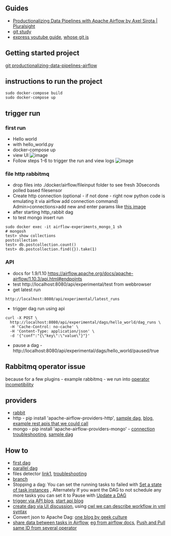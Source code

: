 ## Guides
- [Productionalizing Data Pipelines with Apache Airflow by Axel Sirota | Pluralsight](https://www.pluralsight.com/courses/productionalizing-data-pipelines-apache-airflow)
- [git study](https://github.com/mikeroyal/Apache-Airflow-Guide)
- [express youtube guide](https://www.youtube.com/watch?v=2v9AKewyUEo), [whose git is](https://github.com/soumilshah1995/Learn-Apache-Airflow-in-easy-way-/tree/main/project)

## Getting started project
[git productionalizing-data-pipelines-airflow](https://github.com/axel-sirota/productionalizing-data-pipelines-airflow)

## instructions to run the project
```
sudo docker-compose build
sudo docker-compose up
```

## trigger run
### first run
- Hello world
- with hello_world.py
- docker-compose up
- view UI 
![image](https://user-images.githubusercontent.com/2136211/170428000-8b7c21cc-4f56-4686-9ed2-3b9caff12c80.png)
- Follow steps 1-6 to trigger the run and view logs
![image](https://user-images.githubusercontent.com/2136211/170429231-ea711094-42f3-4079-a8ee-aea6febfd3e2.png)

### file http rabbitmq
- drop files into ./docker/airflow/fileinput folder to see fresh 30seconds polled based filesensor
- Create http connection (optional - if not done - right now python code is emulating it via airflow add connection command)
Admin>connections>add new and enter params like [this image](https://user-images.githubusercontent.com/2136211/170446792-def85dc5-34ef-410d-b48a-5569ad9395ba.png)
 - after starting http_rabbit dag
 - to test mongo insert run
 ```
sudo docker exec -it airflow-experiments_mongo_1 sh
# mongosh
test> show collections
postcollection
test> db.postcollection.count()
test> db.postcollection.find({}).take(1)
 ```

 ### API 
 - docs for 1.9/1.10 https://airflow.apache.org/docs/apache-airflow/1.10.3/api.html#endpoints
 - test http://localhost:8080/api/experimental/test from webbrowser
 - get latest run
 ```
 http://localhost:8080/api/experimental/latest_runs
 ```
- trigger dag run using api
```
curl -X POST \
  http://localhost:8080/api/experimental/dags/hello_world/dag_runs \
  -H 'Cache-Control: no-cache' \
  -H 'Content-Type: application/json' \
  -d '{"conf":"{\"key\":\"value\"}"}'
```
- pause a dag - http://localhost:8080/api/experimental/dags/hello_world/paused/true


## Rabbitmq operator issue
because for a few plugins - example rabbitmq - we run into [operator incomptibility](https://stackoverflow.com/questions/67233220/upgrading-to-airflow-2-no-module-named-airflow-hooks-base)


## providers
- [rabbit](https://github.com/tes/airflow-provider-rabbitmq)
- http  - pip install 'apache-airflow-providers-http', [sample dag](https://github.com/apache/airflow/blob/main/airflow/providers/http/example_dags/example_http.py), [blog](https://betterdatascience.com/apache-airflow-rest-api/), [example rest apis that we could call](https://gorest.co.in/)
- mongo - pip install 'apache-airflow-providers-mongo' - [connection troubleshooting](https://stackoverflow.com/questions/64865387/setting-mongodb-connection-with-airflow), [sample dag](https://github.com/axel-sirota/productionalizing-data-pipelines-airflow/blob/main/module5-demo3/dags/mongo_dag.py)

## How to 
- [first dag](https://progressivecoder.com/airflow-dag-example-create-your-first-dag/)
- [parallel dag](https://github.com/axel-sirota/productionalizing-data-pipelines-airflow/blob/main/module6-demo2/dags/parallel_dag.py)
- files detector [link1](https://big-data-demystified.ninja/2019/11/14/airflow-file-sensor-example-airflow-demystified/), [troubleshooting](https://stackoverflow.com/questions/54791596/any-example-of-airflow-filesensor)
- [branch](https://github.com/axel-sirota/productionalizing-data-pipelines-airflow/blob/main/module5-demo2/dags/invoices_dag.py)
- Stopping a dag: You can set the running tasks to failed with [Set a state of task instances](https://airflow.apache.org/docs/apache-airflow/stable/stable-rest-api-ref.html#operation/post_set_task_instances_state)  , Alternately If you want the DAG to not schedule any more tasks you can set it to Pause with [Update a DAG](https://airflow.apache.org/docs/apache-airflow/stable/stable-rest-api-ref.html#operation/patch_dag)
- [trigger via API blog](https://brocktibert.com/post/trigger-airflow-dags-via-the-rest-api/), [start api blog](https://hevodata.com/learn/airflow-rest-api/)
- [create dag via UI discussion](https://stackoverflow.com/questions/48986732/airflow-creating-a-dag-in-airflow-via-ui), using [cwl we can describe workflow in yml syntax](https://cwl-airflow.readthedocs.io/en/latest/readme/quick_start.html)
- Convert json to Apache Dag: [one blog by geek culture](https://medium.com/geekculture/how-to-dynamically-create-apache-airflow-dag-s-via-only-json-rationalize-tech-47f227071c78)
- [share data between tasks in Airflow](https://marclamberti.com/blog/airflow-dag-creating-your-first-dag-in-5-minutes/), [eg from airflow docs](https://github.com/apache/airflow/blob/main/airflow/example_dags/example_xcom.py), [Push and Pull same ID from several operator](https://big-data-demystified.ninja/2020/04/15/airflow-xcoms-example-airflow-demystified/)
